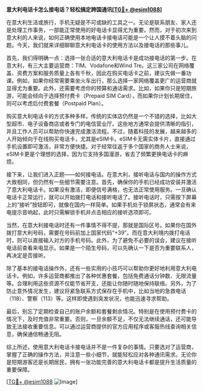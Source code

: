 **意大利电话卡怎么接电话？轻松搞定跨国通讯[[TG💪+ @esim1088](https://t.me/s/esim1088)]**

在意大利生活或旅行，手机无疑是不可或缺的工具之一。无论是联系朋友、家人还是处理工作事务，一部能正常使用的好电话卡显得尤为重要。然而，对于初次来到意大利的人来说，如何正确使用本地电话卡接电话可能是一个让人摸不着头脑的问题。今天，我们就来详细聊聊意大利电话卡的使用方法以及接电话的那些事儿。

首先，我们得明确一点：选择一张合适的意大利电话卡是成功接电话的第一步。在意大利，有三大主要运营商：TIM、Vodafone和Wind Tre。这三家公司在网络覆盖、资费方案和服务质量上各有千秋，因此在购买电话卡之前，建议先做一番功课。例如，如果你经常需要乘坐火车出行，那么选择一家网络覆盖更广的运营商就显得尤为重要。此外，还需要考虑你的预算和通话需求。比如，如果你只是短期旅游，可能会倾向于选择预付费卡（Prepaid SIM Card），而如果你计划长期居住，则可以考虑后付费套餐（Postpaid Plan）。

购买意大利电话卡的方式多种多样。传统的实体店仍然是一个不错的选择，比如大型超市、电子设备商店或者专门的电信营业厅。这些地方通常会提供清晰的指引，并且工作人员可以帮助你快速完成激活流程。不过，随着科技的发展，越来越多的人开始倾向于在线购买电话卡，尤其是eSIM卡。eSIM卡无需实体卡片，直接通过手机设置即可激活，非常方便快捷。对于经常往返于多个国家的商务人士来说，eSIM卡更是个理想的选择，因为它支持多国漫游，省去了频繁更换电话卡的麻烦。

接下来，让我们进入正题——如何接电话。在意大利，接听电话与国内的操作方式大致相同，但仍然有一些细节需要注意。首先，确保你的手机已经成功安装并激活了意大利电话卡。如果没有激活，即便信号满格，也无法正常使用服务。一旦确认电话卡正常运行，就可以开始拨打电话和接听电话了。接听电话时，只需按下屏幕上的“接听”按钮即可，就像在国内一样简单。如果手机处于锁屏状态，通常会有来电提示音响起，此时只需解锁手机并点击相应的接听选项即可。

当然，在意大利接电话时还有一件事情不得不提，那就是国际区号。如果你在国外拨打意大利号码，需要在号码前加上国家代码“+39”。而在意大利境内拨打电话时，则可以直接输入对方的手机号码。此外，为了避免不必要的误会，建议在接听电话前查看来电显示。如果是一个陌生号码，可以先确认一下是否为重要联系人，再决定是否接听。

除了基本的接电话操作外，还有一些实用的小技巧可以帮助你更好地利用意大利电话卡。例如，许多运营商都推出了各种优惠套餐，包括免费通话分钟数、无限流量等。合理利用这些资源不仅能节省开支，还能让你随时随地保持联络。另外，为了防止意外情况发生，建议将紧急联系方式保存在手机中，比如当地的急救电话（118）、警察（113）等。这样即使遇到突发状况，也能迅速寻求帮助。

最后，别忘了定期检查自己的账户余额和套餐剩余情况。特别是在使用预付费卡的情况下，及时充值非常重要。否则，一旦余额不足，不仅无法继续通话，还可能导致无法接收重要信息。可以通过运营商提供的官方应用程序或客服热线查询相关信息，确保通信畅通无阻。

综上所述，使用意大利电话卡接电话并不是一件复杂的事情。只要选对了运营商，掌握了正确的操作方法，并注意一些小细节，就能轻松应对各种通讯需求。无论你是短期游客还是长期居民，拥有一张功能完善的意大利电话卡都是提升生活质量的重要保障。

[[TG💪+ @esim1088](https://t.me/s/esim1088) ![Image](https://i.postimg.cc/4NQfJmqS/Snipaste-2025-05-13-00-14-12.png)]